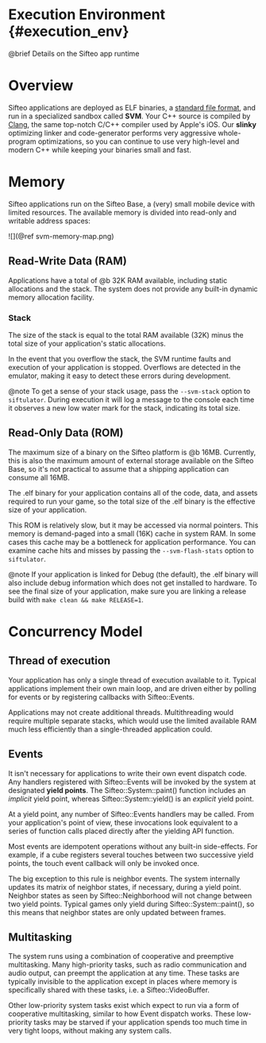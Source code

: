 Execution Environment     {#execution_env}
=====================

@brief Details on the Sifteo app runtime

# Overview

Sifteo applications are deployed as ELF binaries, a [standard file format](http://en.wikipedia.org/wiki/Executable_and_Linkable_Format), and run in a specialized sandbox called __SVM__. Your C++ source is compiled by [Clang](http://clang.llvm.org/), the same top-notch C/C++ compiler used by Apple's iOS. Our __slinky__ optimizing linker and code-generator performs very aggressive whole-program optimizations, so you can continue to use very high-level and modern C++ while keeping your binaries small and fast.

# Memory

Sifteo applications run on the Sifteo Base, a (very) small mobile device with limited resources. The available memory is divided into read-only and writable address spaces:

![](@ref svm-memory-map.png)

## Read-Write Data (RAM)
Applications have a total of @b 32K RAM available, including static allocations and the stack. The system does not provide any built-in dynamic memory allocation facility.

### Stack
The size of the stack is equal to the total RAM available (32K) minus the total size of your application's static allocations.

In the event that you overflow the stack, the SVM runtime faults and execution of your application is stopped. Overflows are detected in the emulator, making it easy to detect these errors during development.

@note To get a sense of your stack usage, pass the `--svm-stack` option to `siftulator`. During execution it will log a message to the console each time it observes a new low water mark for the stack, indicating its total size.

## Read-Only Data (ROM)

The maximum size of a binary on the Sifteo platform is @b 16MB. Currently, this is also the maximum amount of external storage available on the Sifteo Base, so it's not practical to assume that a shipping application can consume all 16MB.

The .elf binary for your application contains all of the code, data, and assets required to run your game, so the total size of the .elf binary is the effective size of your application.

This ROM is relatively slow, but it may be accessed via normal pointers. This memory is demand-paged into a small (16K) cache in system RAM. In some cases this cache may be a bottleneck for application performance. You can examine cache hits and misses by passing the `--svm-flash-stats` option to `siftulator`.

@note If your application is linked for Debug (the default), the .elf binary will also include debug information which does not get installed to hardware. To see the final size of your application, make sure you are linking a release build with `make clean && make RELEASE=1`.

# Concurrency Model

## Thread of execution

Your application has only a single thread of execution available to it. Typical applications implement their own main loop, and are driven either by polling for events or by registering callbacks with Sifteo::Events.

Applications may not create additional threads. Multithreading would require multiple separate stacks, which would use the limited available RAM much less efficiently than a single-threaded application could.

## Events

It isn't necessary for applications to write their own event dispatch code. Any handlers registered with Sifteo::Events will be invoked by the system at designated __yield points__. The Sifteo::System::paint() function includes an _implicit_ yield point, whereas Sifteo::System::yield() is an _explicit_ yield point.

At a yield point, any number of Sifteo::Events handlers may be called. From your application's point of view, these invocations look equivalent to a series of function calls placed directly after the yielding API function.

Most events are idempotent operations without any built-in side-effects. For example, if a cube registers several touches between two successive yield points, the touch event callback will only be invoked once.

The big exception to this rule is neighbor events. The system internally updates its matrix of neighbor states, if necessary, during a yield point. Neighbor states as seen by Sifteo::Neighborhood will not change between two yield points. Typical games only yield during Sifteo::System::paint(), so this means that neighbor states are only updated between frames.

## Multitasking

The system runs using a combination of cooperative and preemptive multitasking. Many high-priority tasks, such as radio communication and audio output, can preempt the application at any time. These tasks are typically invisible to the application except in places where memory is specifically shared with these tasks, i.e. a Sifteo::VideoBuffer.

Other low-priority system tasks exist which expect to run via a form of cooperative multitasking, similar to how Event dispatch works. These low-priority tasks may be starved if your application spends too much time in very tight loops, without making any system calls.
